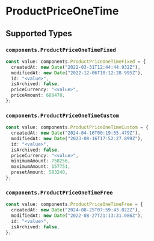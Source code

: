 # ProductPriceOneTime


## Supported Types

### `components.ProductPriceOneTimeFixed`

```typescript
const value: components.ProductPriceOneTimeFixed = {
  createdAt: new Date("2022-03-31T12:44:44.932Z"),
  modifiedAt: new Date("2022-12-06T10:12:28.995Z"),
  id: "<value>",
  isArchived: false,
  priceCurrency: "<value>",
  priceAmount: 608470,
};
```

### `components.ProductPriceOneTimeCustom`

```typescript
const value: components.ProductPriceOneTimeCustom = {
  createdAt: new Date("2024-04-16T00:19:55.479Z"),
  modifiedAt: new Date("2023-08-16T17:52:27.899Z"),
  id: "<value>",
  isArchived: false,
  priceCurrency: "<value>",
  minimumAmount: 758256,
  maximumAmount: 157751,
  presetAmount: 583240,
};
```

### `components.ProductPriceOneTimeFree`

```typescript
const value: components.ProductPriceOneTimeFree = {
  createdAt: new Date("2024-08-25T07:59:43.022Z"),
  modifiedAt: new Date("2022-08-27T21:13:31.086Z"),
  id: "<value>",
  isArchived: false,
};
```

